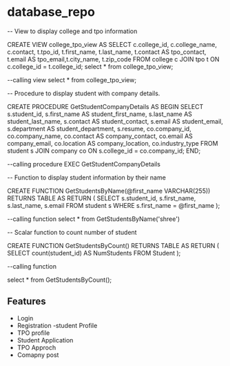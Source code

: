 # database_repo



 -- View to display college and tpo information

CREATE VIEW college_tpo_view
AS
SELECT 
    c.college_id, c.college_name, c.contact,
    t.tpo_id, t.first_name, t.last_name, t.contact AS tpo_contact, t.email AS tpo_email,t.city_name, t.zip_code
FROM college c
JOIN tpo t ON c.college_id = t.college_id;
select * from college_tpo_view;


--calling view
select * from college_tpo_view;


-- Procedure to display student with company details.

CREATE PROCEDURE GetStudentCompanyDetails
AS
BEGIN
    SELECT 
        s.student_id, s.first_name AS student_first_name, s.last_name AS student_last_name, s.contact AS student_contact, s.email AS student_email, s.department AS student_department, s.resume,
        co.company_id, co.company_name, co.contact AS company_contact, co.email AS company_email, co.location AS company_location, co.industry_type
    FROM student s
    JOIN company co ON s.college_id = co.company_id;
END;

--calling procedure
EXEC  GetStudentCompanyDetails



-- Function to display student information by their name

CREATE FUNCTION GetStudentsByName(@first_name VARCHAR(255))
RETURNS TABLE
AS
RETURN
(
    SELECT s.student_id, s.first_name, s.last_name, s.email
    FROM student s
    WHERE s.first_name = @first_name
);

--calling function
select * from GetStudentsByName('shree')


-- Scalar function to count number of student

CREATE FUNCTION GetStudentsByCount()
RETURNS TABLE
AS
RETURN
( 
SELECT count(student_id) AS NumStudents FROM Student
);

--calling function 

select * from GetStudentsByCount();


## Features
 
- Login
- Registration
-student Profile
- TPO profile
- Student Application
- TPO Approch
- Comapny post
